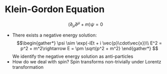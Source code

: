 # Klein-Gordon Equation
$$
(\partial_\mu \partial^\mu + m)\psi = 0
$$
*  There exists a negative energy solution: $$\begin{gather*}
  \psi \sim \exp(-iEt + i \vec{p}\cdot\vec{x})\\
  E^2 = p^2 + m^2\rightarrow E = \pm \sqrt{p^2 + m^2}
  \end{gather*}
  $$
  We identify the negative energy solution as anti-particles
  *  How do we deal with spin? Spin transforms non-trivially under Lorentz transformation
  